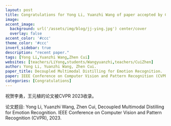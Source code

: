 ```yaml
---
layout: post
title: Congratulations for Yong Li, Yuanzhi Wang of paper accepted by CVPR 2023!
image:
accent_image:
  background: url('/assets/img/blog/jj-ying.jpg') center/cover
  overlay: false
accent_color: '#ccc'
theme_color: '#ccc'
invert_sidebar: true
description: "recent paper."
tags: [Yong Li,Yuanzhi Wang,Zhen Cui]
websites: [teachers/LiYong,students/Wangyuanzhi,teachers/CuiZhen]
author: Yong Li, Yuanzhi Wang, Zhen Cui.
paper_title: Decoupled Multimodal Distilling for Emotion Recognition.
paper: IEEE Conference on Computer Vision and Pattern Recognition (CVPR), 2023.
categories: [Congratulations]
---
```


祝贺李勇，王元植的论文被CVPR 2023收录。

论文题目: Yong Li, Yuanzhi Wang, Zhen Cui, Decoupled Multimodal Distilling for Emotion Recognition. IEEE Conference on Computer Vision and Pattern Recognition (CVPR), 2023.
